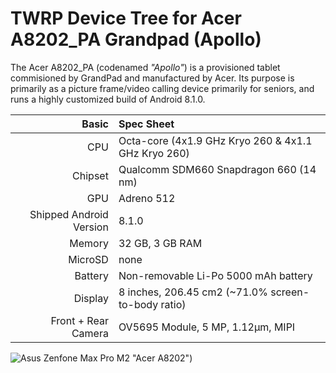 TWRP Device Tree for Acer A8202_PA Grandpad (Apollo)
===========================================

The Acer A8202_PA (codenamed _"Apollo"_) is a provisioned tablet commisioned by GrandPad and manufactured by Acer.
Its purpose is primarily as a picture frame/video calling device primarily for seniors, and runs a highly customized build of Android 8.1.0.

Basic   | Spec Sheet
-------:|:-------------------------
CPU     | Octa-core (4x1.9 GHz Kryo 260 & 4x1.1 GHz Kryo 260)
Chipset | Qualcomm SDM660 Snapdragon 660 (14 nm)
GPU     | Adreno 512
Shipped Android Version | 8.1.0
Memory | 32 GB, 3 GB RAM
MicroSD | none
Battery | Non-removable Li-Po 5000 mAh battery
Display | 8 inches, 206.45 cm2 (~71.0% screen-to-body ratio)
Front + Rear Camera  | OV5695 Module, 5 MP, 1.12μm, MIPI

![Asus Zenfone Max Pro M2](https://cdn.prod.website-files.com/625430ee04813e64814e8ee4/66bb8616543a92cd08a0a66f_Tablet%202.webp) "Acer A8202")
